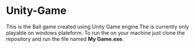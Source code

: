 # Unity-Game
This is the Ball game created using Unity Game engine.The is currently only playable on windows plateform. To run the on your machine just clone the repository and run the file named **My Game.exe**. 
